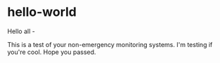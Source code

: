 # hello-world
Hello all -

This is a test of your non-emergency monitoring systems. I'm testing if you're cool. Hope you passed.
